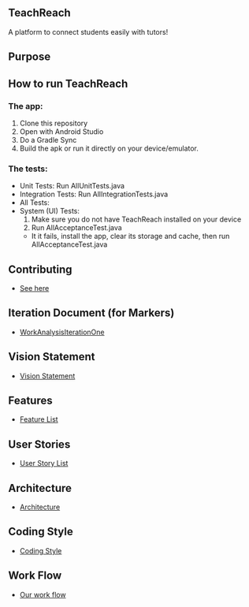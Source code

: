 ## TeachReach
A platform to connect students easily with tutors!

## Purpose

## How to run TeachReach

### The app:

1. Clone this repository
2. Open with Android Studio
3. Do a Gradle Sync
4. Build the apk or run it directly on your device/emulator.

### The tests:
- Unit Tests: Run AllUnitTests.java
- Integration Tests: Run AllIntegrationTests.java
- All Tests: 
- System (UI) Tests:
    1. Make sure you do not have TeachReach installed on your device
    2. Run AllAcceptanceTest.java
    - It it fails, install the app, clear its storage and cache, then run AllAcceptanceTest.java

## Contributing
- [See here](https://code.cs.umanitoba.ca/comp3350-winter2024/git-gud-a02-2/-/blob/dev/CONTRIBUTING.md)


## Iteration Document (for Markers)
- [WorkAnalysisIterationOne](https://code.cs.umanitoba.ca/comp3350-winter2024/git-gud-a02-2/-/blob/Iteration1-release/docs/Iteration1Progress.md)

## Vision Statement
- [Vision Statement](https://code.cs.umanitoba.ca/comp3350-winter2024/git-gud-a02-2/-/blob/Iteration1-release/docs/README.md)

## Features
- [Feature List](https://code.cs.umanitoba.ca/comp3350-winter2024/git-gud-a02-2/-/issues/?label_name%5B%5D=Feature)

## User Stories
- [User Story List](https://code.cs.umanitoba.ca/comp3350-winter2024/git-gud-a02-2/-/issues/?label_name%5B%5D=User%20Story)

## Architecture
- [Architecture](https://code.cs.umanitoba.ca/comp3350-winter2024/git-gud-a02-2/-/blob/Iteration1-release/docs/Architecture.md)

## Coding Style
- [Coding Style](https://code.cs.umanitoba.ca/comp3350-winter2024/git-gud-a02-2/-/blob/Iteration1-release/docs/CodingStyle.md)

## Work Flow
- [Our work flow](https://code.cs.umanitoba.ca/comp3350-winter2024/git-gud-a02-2/-/blob/main/docs/Contributing.md)
